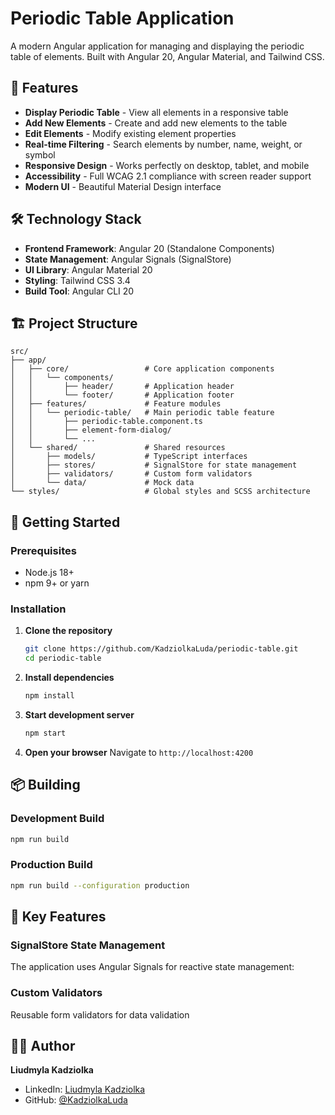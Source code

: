# Periodic Table Application

A modern Angular application for managing and displaying the periodic table of elements. Built with Angular 20, Angular Material, and Tailwind CSS.

## 🚀 Features

- **Display Periodic Table** - View all elements in a responsive table
- **Add New Elements** - Create and add new elements to the table
- **Edit Elements** - Modify existing element properties
- **Real-time Filtering** - Search elements by number, name, weight, or symbol
- **Responsive Design** - Works perfectly on desktop, tablet, and mobile
- **Accessibility** - Full WCAG 2.1 compliance with screen reader support
- **Modern UI** - Beautiful Material Design interface

## 🛠️ Technology Stack

- **Frontend Framework**: Angular 20 (Standalone Components)
- **State Management**: Angular Signals (SignalStore)
- **UI Library**: Angular Material 20
- **Styling**: Tailwind CSS 3.4
- **Build Tool**: Angular CLI 20


## 🏗️ Project Structure

```
src/
├── app/
│   ├── core/                 # Core application components
│   │   └── components/
│   │       ├── header/       # Application header
│   │       └── footer/       # Application footer
│   ├── features/             # Feature modules
│   │   └── periodic-table/   # Main periodic table feature
│   │       ├── periodic-table.component.ts
│   │       ├── element-form-dialog/
│   │       └── ...
│   └── shared/               # Shared resources
│       ├── models/           # TypeScript interfaces
│       ├── stores/           # SignalStore for state management
│       ├── validators/       # Custom form validators
│       └── data/             # Mock data
└── styles/                   # Global styles and SCSS architecture
```

## 🚀 Getting Started

### Prerequisites

- Node.js 18+ 
- npm 9+ or yarn

### Installation

1. **Clone the repository**
   ```bash
   git clone https://github.com/KadziolkaLuda/periodic-table.git
   cd periodic-table
   ```

2. **Install dependencies**
   ```bash
   npm install
   ```

3. **Start development server**
   ```bash
   npm start
   ```

4. **Open your browser**
   Navigate to `http://localhost:4200`


## 📦 Building

### Development Build
```bash
npm run build
```

### Production Build
```bash
npm run build --configuration production
```

## 🎯 Key Features

### SignalStore State Management
The application uses Angular Signals for reactive state management:

### Custom Validators
Reusable form validators for data validation


## 👨‍💻 Author

**Liudmyla Kadziolka**
- LinkedIn: [Liudmyla Kadziolka](http://linkedin.com/in/liudmyla-kadziolka/)
- GitHub: [@KadziolkaLuda](https://github.com/KadziolkaLuda)


